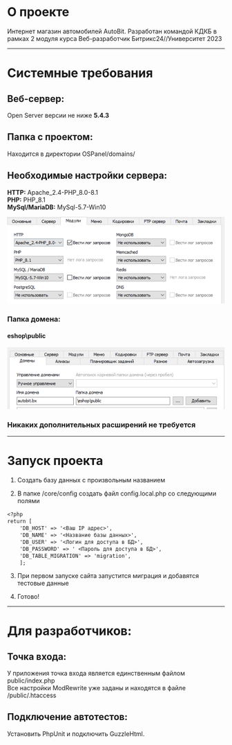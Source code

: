 # О проекте
Интернет магазин автомобилей AutoBit. Разработан командой КДКБ в рамках 2 модуля курса Веб-разработчик Битрикс24//Университет 2023
***
# Системные требования
## Веб-сервер: 
Open Server версии не ниже **5.4.3**
## Папка с проектом:
Находится в директории OSPanel/domains/

## Необходимые настройки сервера: 
**HTTP:** Apache_2.4-PHP_8.0-8.1 <br>
**PHP:** PHP_8.1 <br>
**MySql/MariaDB:** MySql-5.7-Win10

![OpenServer settings](Readme-1.png) 
### Папка домена:
#### eshop\public <br>
![OpenServer domain folder](Readme-2.png)
### **Никаких дополнительных расширений не требуется**

***
# Запуск проекта

1) Создать базу данных с произвольным названием

2) В папке /core/config создать файл config.local.php со следующими полями
```{PHP} {
<?php
return [
   	'DB_HOST' => '<Ваш IP адрес>',
   	'DB_NAME' => '<Название базы данных>',
   	'DB_USER' => '<Логин для доступа в БД>',
   	'DB_PASSWORD' => ' <Пароль для доступа в БД>',
   	'DB_TABLE_MIGRATION' => 'migration',
	]; 
```

3) При первом запуске сайта запустится миграция и добавятся тестовые данные

4) Готово!
***
# Для разработчиков:
## Точка входа:
У приложения точка входа является единственным файлом public/index.php <br>
Все настройки ModRewrite уже заданы и находятся в файле /public/.htaccess
## Подключение автотестов:
Установить PhpUnit и подключить GuzzleHtml.